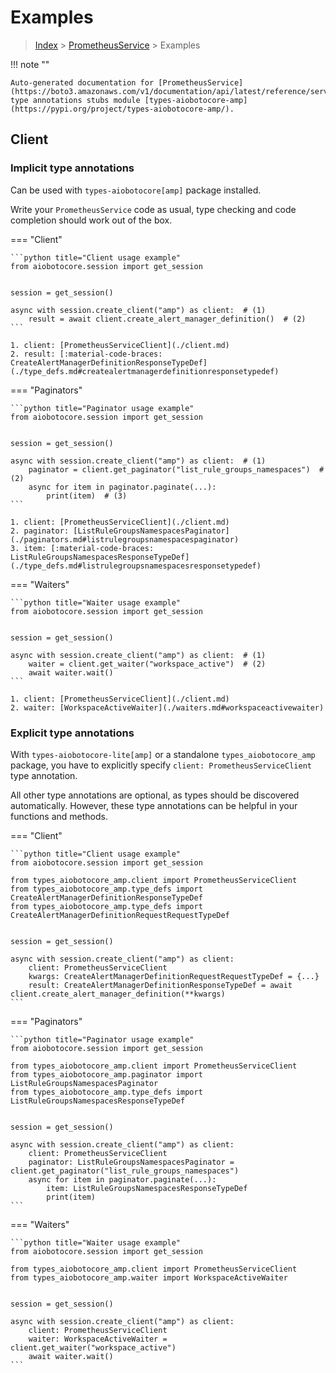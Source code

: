 # Examples

> [Index](../README.md) > [PrometheusService](./README.md) > Examples

!!! note ""

    Auto-generated documentation for [PrometheusService](https://boto3.amazonaws.com/v1/documentation/api/latest/reference/services/amp.html#PrometheusService)
    type annotations stubs module [types-aiobotocore-amp](https://pypi.org/project/types-aiobotocore-amp/).

## Client

### Implicit type annotations

Can be used with `types-aiobotocore[amp]` package installed.

Write your `PrometheusService` code as usual,
type checking and code completion should work out of the box.



=== "Client"

    ```python title="Client usage example"
    from aiobotocore.session import get_session


    session = get_session()

    async with session.create_client("amp") as client:  # (1)
        result = await client.create_alert_manager_definition()  # (2)
    ```

    1. client: [PrometheusServiceClient](./client.md)
    2. result: [:material-code-braces: CreateAlertManagerDefinitionResponseTypeDef](./type_defs.md#createalertmanagerdefinitionresponsetypedef) 



=== "Paginators"

    ```python title="Paginator usage example"
    from aiobotocore.session import get_session


    session = get_session()

    async with session.create_client("amp") as client:  # (1)
        paginator = client.get_paginator("list_rule_groups_namespaces")  # (2)
        async for item in paginator.paginate(...):
            print(item)  # (3)
    ```

    1. client: [PrometheusServiceClient](./client.md)
    2. paginator: [ListRuleGroupsNamespacesPaginator](./paginators.md#listrulegroupsnamespacespaginator)
    3. item: [:material-code-braces: ListRuleGroupsNamespacesResponseTypeDef](./type_defs.md#listrulegroupsnamespacesresponsetypedef) 



=== "Waiters"

    ```python title="Waiter usage example"
    from aiobotocore.session import get_session


    session = get_session()

    async with session.create_client("amp") as client:  # (1)
        waiter = client.get_waiter("workspace_active")  # (2)
        await waiter.wait()
    ```

    1. client: [PrometheusServiceClient](./client.md)
    2. waiter: [WorkspaceActiveWaiter](./waiters.md#workspaceactivewaiter)


### Explicit type annotations

With `types-aiobotocore-lite[amp]`
or a standalone `types_aiobotocore_amp` package, you have to explicitly specify
`client: PrometheusServiceClient` type annotation.

All other type annotations are optional, as types should be discovered automatically.
However, these type annotations can be helpful in your functions and methods.


=== "Client"

    ```python title="Client usage example"
    from aiobotocore.session import get_session

    from types_aiobotocore_amp.client import PrometheusServiceClient
    from types_aiobotocore_amp.type_defs import CreateAlertManagerDefinitionResponseTypeDef
    from types_aiobotocore_amp.type_defs import CreateAlertManagerDefinitionRequestRequestTypeDef


    session = get_session()

    async with session.create_client("amp") as client:
        client: PrometheusServiceClient
        kwargs: CreateAlertManagerDefinitionRequestRequestTypeDef = {...}
        result: CreateAlertManagerDefinitionResponseTypeDef = await client.create_alert_manager_definition(**kwargs)
    ```



=== "Paginators"

    ```python title="Paginator usage example"
    from aiobotocore.session import get_session

    from types_aiobotocore_amp.client import PrometheusServiceClient
    from types_aiobotocore_amp.paginator import ListRuleGroupsNamespacesPaginator
    from types_aiobotocore_amp.type_defs import ListRuleGroupsNamespacesResponseTypeDef


    session = get_session()

    async with session.create_client("amp") as client:
        client: PrometheusServiceClient
        paginator: ListRuleGroupsNamespacesPaginator = client.get_paginator("list_rule_groups_namespaces")
        async for item in paginator.paginate(...):
            item: ListRuleGroupsNamespacesResponseTypeDef
            print(item)
    ```



=== "Waiters"

    ```python title="Waiter usage example"
    from aiobotocore.session import get_session

    from types_aiobotocore_amp.client import PrometheusServiceClient
    from types_aiobotocore_amp.waiter import WorkspaceActiveWaiter


    session = get_session()

    async with session.create_client("amp") as client:
        client: PrometheusServiceClient
        waiter: WorkspaceActiveWaiter = client.get_waiter("workspace_active")
        await waiter.wait()
    ```
